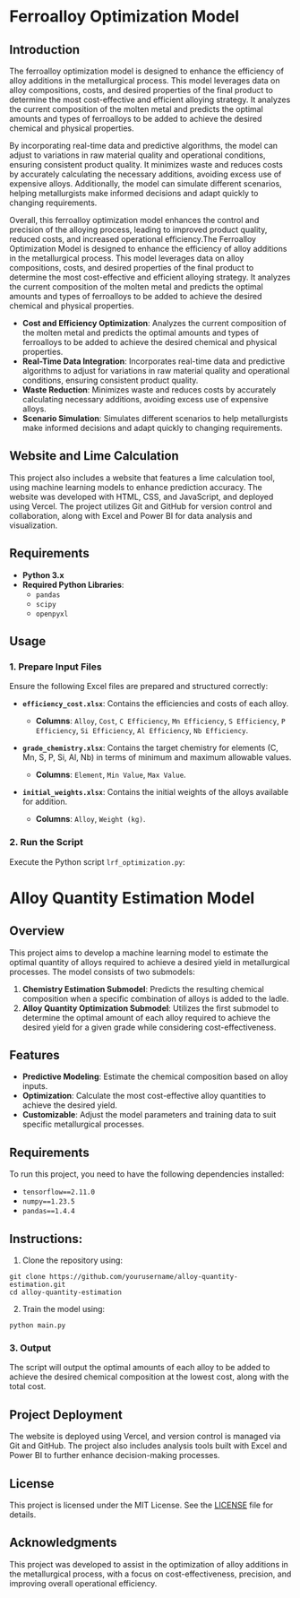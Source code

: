# Ferroalloy Optimization Model

## Introduction

The ferroalloy optimization model is designed to enhance the efficiency of alloy additions in the metallurgical process. This model leverages data on alloy compositions, costs, and desired properties of the final product to determine the most cost-effective and efficient alloying strategy. It analyzes the current composition of the molten metal and predicts the optimal amounts and types of ferroalloys to be added to achieve the desired chemical and physical properties.

By incorporating real-time data and predictive algorithms, the model can adjust to variations in raw material quality and operational conditions, ensuring consistent product quality. It minimizes waste and reduces costs by accurately calculating the necessary additions, avoiding excess use of expensive alloys. Additionally, the model can simulate different scenarios, helping metallurgists make informed decisions and adapt quickly to changing requirements.

Overall, this ferroalloy optimization model enhances the control and precision of the alloying process, leading to improved product quality, reduced costs, and increased operational efficiency.The Ferroalloy Optimization Model is designed to enhance the efficiency of alloy additions in the metallurgical process. This model leverages data on alloy compositions, costs, and desired properties of the final product to determine the most cost-effective and efficient alloying strategy. It analyzes the current composition of the molten metal and predicts the optimal amounts and types of ferroalloys to be added to achieve the desired chemical and physical properties.

- **Cost and Efficiency Optimization**: Analyzes the current composition of the molten metal and predicts the optimal amounts and types of ferroalloys to be added to achieve the desired chemical and physical properties.
- **Real-Time Data Integration**: Incorporates real-time data and predictive algorithms to adjust for variations in raw material quality and operational conditions, ensuring consistent product quality.
- **Waste Reduction**: Minimizes waste and reduces costs by accurately calculating necessary additions, avoiding excess use of expensive alloys.
- **Scenario Simulation**: Simulates different scenarios to help metallurgists make informed decisions and adapt quickly to changing requirements.

## Website and Lime Calculation

This project also includes a website that features a lime calculation tool, using machine learning models to enhance prediction accuracy. The website was developed with HTML, CSS, and JavaScript, and deployed using Vercel. The project utilizes Git and GitHub for version control and collaboration, along with Excel and Power BI for data analysis and visualization.

## Requirements

- **Python 3.x**
- **Required Python Libraries**:
  - `pandas`
  - `scipy`
  - `openpyxl`


## Usage

### 1. Prepare Input Files

Ensure the following Excel files are prepared and structured correctly:

- **`efficiency_cost.xlsx`**: Contains the efficiencies and costs of each alloy.
  - **Columns**: `Alloy`, `Cost`, `C Efficiency`, `Mn Efficiency`, `S Efficiency`, `P Efficiency`, `Si Efficiency`, `Al Efficiency`, `Nb Efficiency`.
  
- **`grade_chemistry.xlsx`**: Contains the target chemistry for elements (C, Mn, S, P, Si, Al, Nb) in terms of minimum and maximum allowable values.
  - **Columns**: `Element`, `Min Value`, `Max Value`.
  

- **`initial_weights.xlsx`**: Contains the initial weights of the alloys available for addition.
  - **Columns**: `Alloy`, `Weight (kg)`.
  

### 2. Run the Script

Execute the Python script `lrf_optimization.py`:


# Alloy Quantity Estimation Model

## Overview

This project aims to develop a machine learning model to estimate the optimal quantity of alloys required to achieve a desired yield in metallurgical processes. The model consists of two submodels:

1. **Chemistry Estimation Submodel**: Predicts the resulting chemical composition when a specific combination of alloys is added to the ladle.
2. **Alloy Quantity Optimization Submodel**: Utilizes the first submodel to determine the optimal amount of each alloy required to achieve the desired yield for a given grade while considering cost-effectiveness.

## Features

- **Predictive Modeling**: Estimate the chemical composition based on alloy inputs.
- **Optimization**: Calculate the most cost-effective alloy quantities to achieve the desired yield.
- **Customizable**: Adjust the model parameters and training data to suit specific metallurgical processes.

## Requirements

To run this project, you need to have the following dependencies installed:

- `tensorflow==2.11.0`
- `numpy==1.23.5`
- `pandas==1.4.4`

## Instructions:
1. Clone the repository using:
```
git clone https://github.com/yourusername/alloy-quantity-estimation.git
cd alloy-quantity-estimation
```

2. Train the model using:
```
python main.py
```


### 3. Output

The script will output the optimal amounts of each alloy to be added to achieve the desired chemical composition at the lowest cost, along with the total cost.


## Project Deployment

The website is deployed using Vercel, and version control is managed via Git and GitHub. The project also includes analysis tools built with Excel and Power BI to further enhance decision-making processes.

## License

This project is licensed under the MIT License. See the [LICENSE](LICENSE) file for details.

## Acknowledgments

This project was developed to assist in the optimization of alloy additions in the metallurgical process, with a focus on cost-effectiveness, precision, and improving overall operational efficiency.



